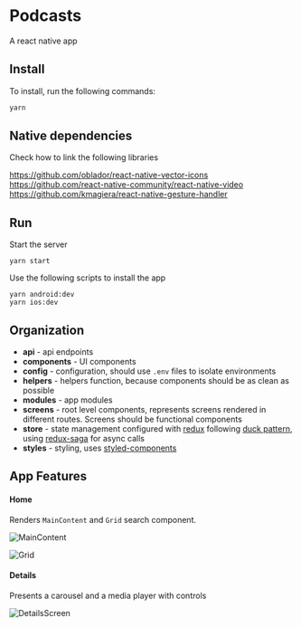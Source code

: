 # Podcasts

A react native app

## Install

To install, run the following commands:
```bash
yarn
```

## Native dependencies

Check how to link the following libraries

https://github.com/oblador/react-native-vector-icons
https://github.com/react-native-community/react-native-video
https://github.com/kmagiera/react-native-gesture-handler

## Run

Start the server
```
yarn start
```

Use the following scripts to install the app
```
yarn android:dev
yarn ios:dev
```

## Organization

* **api** - api endpoints
* **components** - UI components
* **config** - configuration, should use `.env` files to isolate environments
* **helpers** - helpers function, because components should be as clean as possible
* **modules** - app modules
* **screens** - root level components, represents screens rendered in different routes. Screens should be functional components
* **store** - state management configured with [redux](https://github.com/reduxjs/redux) following [duck pattern](https://medium.freecodecamp.org/scaling-your-redux-app-with-ducks-6115955638be), using [redux-saga](https://github.com/redux-saga/redux-saga) for async calls
* **styles** - styling, uses [styled-components](https://github.com/styled-components/styled-components)

## App Features

#### Home

Renders `MainContent` and `Grid` search component.

![MainContent](https://user-images.githubusercontent.com/20259146/49482287-49ba2780-f80d-11e8-86d7-3e22fd06d8c8.png)

![Grid](https://user-images.githubusercontent.com/20259146/49482287-49ba2780-f80d-11e8-86d7-3e22fd06d8c8.png)

#### Details
Presents a carousel and a media player with controls

![DetailsScreen](https://user-images.githubusercontent.com/20259146/49482343-8423c480-f80d-11e8-93c2-22a5d80c2459.png)

